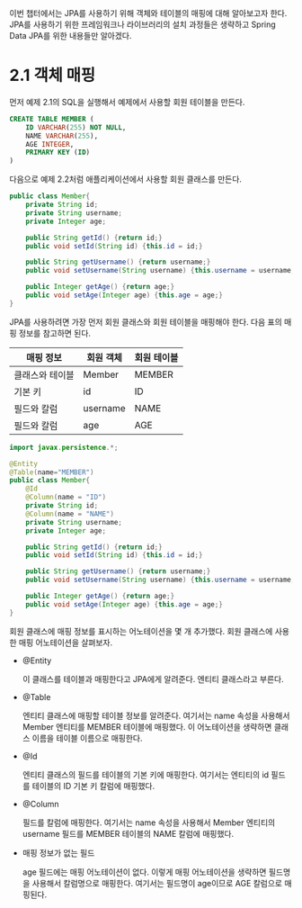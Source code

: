 이번 챕터에서는 JPA를 사용하기 위해 객체와 테이블의 매핑에 대해 알아보고자 한다. JPA를 사용하기 위한 프레임워크나 라이브러리의 설치 과정들은 생략하고 Spring Data JPA를 위한 내용들만 알아겠다.

# 2.1 객체 매핑

먼저 예제 2.1의 SQL을 실행해서 예제에서 사용할 회원 테이블을 만든다.

```sql
CREATE TABLE MEMBER (
	ID VARCHAR(255) NOT NULL,
	NAME VARCHAR(255),
	AGE INTEGER,
	PRIMARY KEY (ID)
)
```

다음으로 예제 2.2처럼 애플리케이션에서 사용할 회원 클래스를 만든다.

```java
public class Member{
	private String id;
	private String username;
	private Integer age;

	public String getId() {return id;}
	public void setId(String id) {this.id = id;}

	public String getUsername() {return username;}
	public void setUsername(String username) {this.username = username;}

	public Integer getAge() {return age;}
	public void setAge(Integer age) {this.age = age;}
}
```

JPA를 사용하려면 가장 먼저 회원 클래스와 회원 테이블을 매핑해야 한다. 다음 표의 매핑 정보를 참고하면 된다.

| 매핑 정보 | 회원 객체 | 회원 테이블 |
| --- | --- | --- |
| 클래스와 테이블 | Member | MEMBER |
| 기본 키 | id | ID |
| 필드와 칼럼 | username | NAME |
| 필드와 칼럼 | age | AGE |

```java
import javax.persistence.*;

@Entity
@Table(name="MEMBER")
public class Member{
	@Id
	@Column(name = "ID")
	private String id;
	@Column(name = "NAME")
	private String username;
	private Integer age;

	public String getId() {return id;}
	public void setId(String id) {this.id = id;}

	public String getUsername() {return username;}
	public void setUsername(String username) {this.username = username;}

	public Integer getAge() {return age;}
	public void setAge(Integer age) {this.age = age;}
}
```

회원 클래스에 매핑 정보를 표시하는 어노테이션을 몇 개 추가했다. 회원 클래스에 사용한 매핑 어노테이션을 살펴보자.

- @Entity
    
    이 클래스를 테이블과 매핑한다고 JPA에게 알려준다. 엔티티 클래스라고 부른다.
    
- @Table
    
    엔티티 클래스에 매핑할 테이블 정보를 알려준다. 여기서는 name 속성을 사용해서 Member 엔티티를 MEMBER 테이블에 매핑했다. 이 어노테이션을 생략하면 클래스 이름을 테이블 이름으로 매핑한다.
    
- @Id
    
    엔티티 클래스의 필드를 테이블의 기본 키에 매핑한다. 여기서는 엔티티의 id 필드를 테이블의 ID 기본 키 칼럼에 매핑했다.
    
- @Column
    
    필드를 칼럼에 매핑한다. 여기서는 name 속성을 사용해서 Member 엔티티의 username 필드를 MEMBER 테이블의 NAME 칼럼에 매핑했다.
    
- 매핑 정보가 없는 필드
    
    age 필드에는 매핑 어노테이션이 없다. 이렇게 매핑 어노테이션을 생략하면 필드명을 사용해서 칼럼명으로 매핑한다. 여기서는 필드명이 age이므로 AGE 칼럼으로 매핑된다.